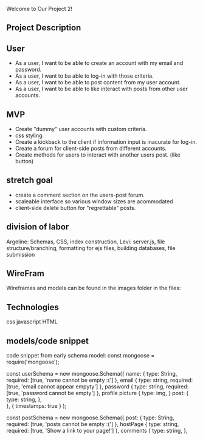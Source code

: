 Welcome to Our Project 2!

## Project Description 


## User
- As a user, I want to be able to create an account with my email and password.
- As a user, I want to ba able to log-in with those criteria.
- As a user, I want to be able to post content from my user account.
- As a user, I want to be able to like interact with posts from other user accounts.


## MVP
- Create "dummy" user accounts with custom criteria.
- css styling.
- Create a kickback to the client if information input is inacurate for log-in.
- Create a forum for client-side posts from different accounts.
- Create methods for users to interact with another users post. (like button)

## stretch goal
- create a comment section on the users-post forum.
- scaleable interface so various window sizes are acommodated
- client-side delete button for "regrettable" posts.

## division of labor
Argeline: Schemas, CSS, index construction,
Levi: server.js, file structure/branching, formatting for ejs files, building databases, file submission

## WireFram
Wireframes and models can be found in the images folder in the files:




## Technologies
css
javascript
HTML

## models/code snippet
code snippet from early schema model:
const mongoose = require('mongoose');

const userSchema = new mongoose.Schema({
    name: {
        type: String,
        required: [true, 'name cannot be empty :(']
    },
    email {
        type: string,
        required: [true, 'email cannot appear empyty']
    },
    password {
        type: string,
        required: [true, 'password cannot be empty']
    },
    profile picture {
        type: img,
    }
    post: {
        type: string,
    },  
},
    {
        timestamps: true
    } 
);


const postSchema = new mongoose.Schema({
    post: {
        type: String,
        required: [true, 'posts cannot be empty :(']
    },
    hostPage {
        type: string,
        required: [true, 'Show a link to your page!']
    },
    comments {
        type: string,
    },